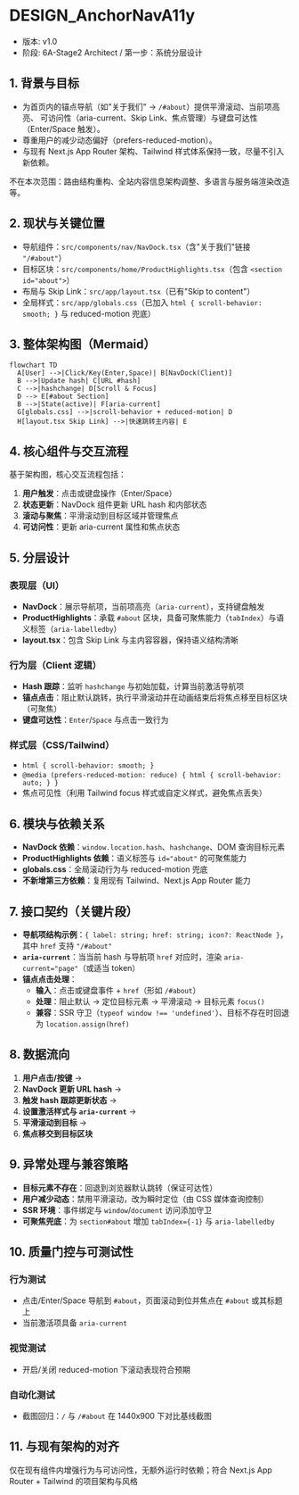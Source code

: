 # DESIGN_AnchorNavA11y

- 版本: v1.0
- 阶段: 6A-Stage2 Architect / 第一步：系统分层设计

## 1. 背景与目标

- 为首页内的锚点导航（如"关于我们" -> `/#about`）提供平滑滚动、当前项高亮、
  可访问性（aria-current、Skip Link、焦点管理）与键盘可达性（Enter/Space 触发）。
- 尊重用户的减少动态偏好（prefers-reduced-motion）。
- 与现有 Next.js App Router 架构、Tailwind 样式体系保持一致，尽量不引入新依赖。

不在本次范围：路由结构重构、全站内容信息架构调整、多语言与服务端渲染改造等。

## 2. 现状与关键位置

- 导航组件：`src/components/nav/NavDock.tsx`（含"关于我们"链接 `"/#about"`）
- 目标区块：`src/components/home/ProductHighlights.tsx`（包含 `<section id="about">`）
- 布局与 Skip Link：`src/app/layout.tsx`（已有"Skip to content"）
- 全局样式：`src/app/globals.css`（已加入 `html { scroll-behavior: smooth; }`
  与 reduced-motion 兜底）

## 3. 整体架构图（Mermaid）

```mermaid
flowchart TD
  A[User] -->|Click/Key(Enter,Space)| B[NavDock(Client)]
  B -->|Update hash| C[URL #hash]
  C -->|hashchange| D[Scroll & Focus]
  D --> E[#about Section]
  B -->|State(active)| F[aria-current]
  G[globals.css] -->|scroll-behavior + reduced-motion| D
  H[layout.tsx Skip Link] -->|快速跳转主内容| E
```

## 4. 核心组件与交互流程

基于架构图，核心交互流程包括：

1. **用户触发**：点击或键盘操作（Enter/Space）
2. **状态更新**：NavDock 组件更新 URL hash 和内部状态
3. **滚动与聚焦**：平滑滚动到目标区域并管理焦点
4. **可访问性**：更新 aria-current 属性和焦点状态

## 5. 分层设计

### 表现层（UI）

- **NavDock**：展示导航项，当前项高亮（`aria-current`），支持键盘触发
- **ProductHighlights**：承载 `#about` 区块，具备可聚焦能力（`tabIndex`）与语义标签（`aria-labelledby`）
- **layout.tsx**：包含 Skip Link 与主内容容器，保持语义结构清晰

### 行为层（Client 逻辑）

- **Hash 跟踪**：监听 `hashchange` 与初始加载，计算当前激活导航项
- **锚点点击**：阻止默认跳转，执行平滑滚动并在动画结束后将焦点移至目标区块（可聚焦）
- **键盘可达性**：`Enter`/`Space` 与点击一致行为

### 样式层（CSS/Tailwind）

- `html { scroll-behavior: smooth; }`
- `@media (prefers-reduced-motion: reduce) { html { scroll-behavior: auto; } }`
- 焦点可见性（利用 Tailwind focus 样式或自定义样式，避免焦点丢失）

## 6. 模块与依赖关系

- **NavDock 依赖**：`window.location.hash`、`hashchange`、DOM 查询目标元素
- **ProductHighlights 依赖**：语义标签与 `id="about"` 的可聚焦能力
- **globals.css**：全局滚动行为与 reduced-motion 兜底
- **不新增第三方依赖**：复用现有 Tailwind、Next.js App Router 能力

## 7. 接口契约（关键片段）

- **导航项结构示例**：`{ label: string; href: string; icon?: ReactNode }`，其中 `href` 支持 `"/#about"`
- **`aria-current`**：当当前 hash 与导航项 `href` 对应时，渲染 `aria-current="page"`（或适当 token）
- **锚点点击处理**：
  - **输入**：点击或键盘事件 + `href`（形如 `/#about`）
  - **处理**：阻止默认 -> 定位目标元素 -> 平滑滚动 -> 目标元素 `focus()`
  - **兼容**：SSR 守卫（`typeof window !== 'undefined'`）、目标不存在时回退为 `location.assign(href)`

## 8. 数据流向

1. **用户点击/按键** →
2. **NavDock 更新 URL hash** →
3. **触发 hash 跟踪更新状态** →
4. **设置激活样式与 `aria-current`** →
5. **平滑滚动到目标** →
6. **焦点移交到目标区块**

## 9. 异常处理与兼容策略

- **目标元素不存在**：回退到浏览器默认跳转（保证可达性）
- **用户减少动态**：禁用平滑滚动，改为瞬时定位（由 CSS 媒体查询控制）
- **SSR 环境**：事件绑定与 `window`/`document` 访问添加守卫
- **可聚焦兜底**：为 `section#about` 增加 `tabIndex={-1}` 与 `aria-labelledby`

## 10. 质量门控与可测试性

### 行为测试

- 点击/Enter/Space 导航到 `#about`，页面滚动到位并焦点在 `#about` 或其标题上
- 当前激活项具备 `aria-current`

### 视觉测试

- 开启/关闭 reduced-motion 下滚动表现符合预期

### 自动化测试

- 截图回归：`/` 与 `/#about` 在 1440x900 下对比基线截图

## 11. 与现有架构的对齐

仅在现有组件内增强行为与可访问性，无额外运行时依赖；符合 Next.js App Router + Tailwind 的项目架构与风格
